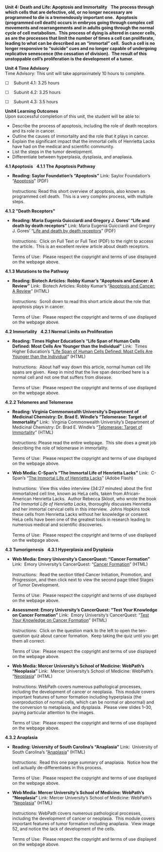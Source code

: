 **Unit 4: Death and Life: Apoptosis and Immortality** <span
id="4"></span> 
**The process through which cells that are defective, old, or no longer
necessary are programmed to die is a tremendously important one. 
Apoptosis (programmed cell death) occurs in embryos going through
complex cell movements and rearrangements and in adults going through
the normal cycle of cell metabolism.  This process of dying is altered
in cancer cells, as are the processes that limit the number of times a
cell can proliferate, leading to what can be described as an “immortal”
cell.  Such a cell is no longer responsive to “suicide” cues and no
longer capable of undergoing replicative senescence (the cessation of
division).  The result of this unstoppable cell’s proliferation is the
development of a tumor.**

**Unit 4 Time Advisory**  
Time Advisory: This unit will take approximately 10 hours to complete.  
  
 ☐    Subunit 4.1: 3.25 hours  
  
 ☐    Subunit 4.2: 3.25 hours  
  
 ☐    Subunit 4.3: 3.5 hours

**Unit4 Learning Outcomes**  
Upon successful completion of this unit, the student will be able to:
-   Describe the process of apoptosis, including the role of death
    receptors and its role in cancer.
-   Outline the causes of immortality and the role that it plays in
    cancer.
-   Explain the significant impact that the immortal cells of Henrietta
    Lacks have had on the medical and scientific community.
-   List the steps in the tumor development.
-   Differentiate between hyperplasia, dysplasia, and anaplasia.

**4.1 Apoptosis** <span id="4.1"></span> 
**4.1.1 The Apoptosis Pathway** <span id="4.1.1"></span> 
-   **Reading: Saylor Foundation’s “Apoptosis”**
    Link: Saylor Foundation’s
    “[Apoptosis](https://resources.saylor.org/wwwresources/archived/site/wp-content/uploads/2012/05/BIO404-OC-4.1.1-Apoptosis-FINAL.pdf)”
    (PDF)  
        
     Instructions: Read this short overview of apoptosis, also known as
    programmed cell death.  This is a very complex process, with
    multiple steps.

**4.1.2 "Death Receptors"** <span id="4.1.2"></span> 
-   **Reading: Maria Eugenia Guicciardi and Gregory J. Gores’ “Life and
    death by death receptors”**
    Link: Maria Eugenia Guicciardi and Gregory J. Gores’ “[Life and
    death by death
    receptors](http://www.saylor.org/courses/bio404/?ismissing=1&resourcetype=1)”
    (PDF)  
        
     Instructions:  Click on Full Text or Full Text (PDF) to the right
    to access the article.  This is an excellent review article about
    death receptors.  
        
     Terms of Use:  Please respect the copyright and terms of use
    displayed on the webpage above.

**4.1.3 Mutations to the Pathway** <span id="4.1.3"></span> 
-   **Reading: Biotech Articles: Robby Kumar’s “Apoptosis and Cancer: A
    Review”**
    Link:  Biotech Articles: Robby Kumar’s “[Apoptosis and Cancer: A
    Review](http://www.biotecharticles.com/Biotech-Research-Article/Apoptosis-and-Cancer-A-Review-321.html)”
    (HTML)  
        
     Instructions:  Scroll down to read this short article about the
    role that apoptosis plays in cancer.  
        
     Terms of Use:  Please respect the copyright and terms of use
    displayed on the webpage above.

**4.2 Immortality** <span id="4.2"></span> 
**4.2.1 Normal Limits on Proliferation** <span id="4.2.1"></span> 
-   **Reading: Times Higher Education’s “Life Span of Human Cells
    Defined: Most Cells Are Younger than the Individual”**
    Link:  Times Higher Education’s “[Life Span of Human Cells Defined:
    Most Cells Are Younger than the
    Individual](http://www.timeshighereducation.co.uk/story.asp?storyCode=198208&sectioncode=26)”
    (HTML)  
        
     Instructions:  About half way down this article, normal human cell
    life spans are given.  Keep in mind that the live span described
    here is a normal cell and not one that suffers from disease.  
        
     Terms of Use:  Please respect the copyright and terms of use
    displayed on the webpage above.

**4.2.2 Telomeres and Telomerase** <span id="4.2.2"></span> 
-   **Reading: Virginia Commonwealth University’s Department of
    Medicinal Chemistry: Dr. Brad E. Windle’s “Telomerase: Target of
    Immortality”**
    Link:  Virginia Commonwealth University’s Department of Medicinal
    Chemistry: Dr. Brad E. Windle’s “[Telomerase: Target of
    Immortality](http://www.people.vcu.edu/~bwindle/Telomerase/telomerase.html)”
    (HTML)  
        
     Instructions: Please read the entire webpage.  This site does a
    great job describing the role of telomerase in immortality.  
        
     Terms of Use:  Please respect the copyright and terms of use
    displayed on the webpage above.

-   **Web Media: C-Span’s “The Immortal Life of Henrietta Lacks”**
    Link:  C-Span’s “[The Immortal Life of Henrietta
    Lacks](http://www.c-spanvideo.org/program/292685-7)” (Adobe Flash)  
        
     Instructions:  View this video interview (34:27 minutes) about the
    first immortalized cell line, known as HeLa cells, taken from
    African-American Henrietta Lacks.  Author Rebecca Skloot, who wrote
    the book *The Immortal Life of Henrietta Lacks*, thoroughly
    discusses Henrietta and her immortal cervical cells in this
    interview.  Johns Hopkins took these cells from Henrietta Lacks
    without her knowledge or consent.  HeLa cells have been one of the
    greatest tools in research leading to numerous medical and
    scientific discoveries.      
        
     Terms of Use:  Please respect the copyright and terms of use
    displayed on the webpage above.

**4.3 Tumorigenesis** <span id="4.3"></span> 
**4.3.1 Hyperplasia and Dysplasia** <span id="4.3.1"></span> 
-   **Web Media: Emory University’s CancerQuest: “Cancer Formation”**
    Link:  Emory University’s CancerQuest: “[Cancer
    Formation](http://www.cancerquest.org/cancer-initiation-promotion-progression)”
    (HTML)  
        
     Instructions:  Read the section titled Cancer Initiation,
    Promotion, and Progression, and then click next to view the second
    page titled Stages of Tumor Development.  
        
     Terms of Use:  Please respect the copyright and terms of use
    displayed on the webpage above.

-   **Assessment: Emory University’s CancerQuest: “Test Your Knowledge
    on Cancer Formation”**
    Link:  Emory University’s CancerQuest: “[Test Your Knowledge on
    Cancer
    Formation](http://www.cancerquest.org/cancer-initiation-promotion-progression)”
    (HTML)  
        
     Instructions:  Click on the question mark to the left to open the
    ten-question quiz about cancer formation.  Keep taking the quiz
    until you get them all correct.  
        
     Terms of Use:  Please respect the copyright and terms of use
    displayed on the webpage above.

-   **Web Media: Mercer University’s School of Medicine: WebPath’s
    “Neoplasia”**
    Link:  Mercer University’s School of Medicine: WebPath’s
    “[Neoplasia](http://library.med.utah.edu/WebPath/NEOHTML/NEOPLIDX.html)”
    (HTML)  
        
     Instructions: WebPath covers numerous pathological processes,
    including the development of cancer or neoplasia.  This module
    covers important features of tumor formation including hyperplasia
    (the overproduction of normal cells, which can be normal or
    abnormal) and the conversion to metaplasia, and dysplasia.  Please
    view slides 1–30, paying particular attention to the images.   
        
     Terms of Use:  Please respect the copyright and terms of use
    displayed on the webpage above.

**4.3.2 Anaplasia** <span id="4.3.2"></span> 
-   **Reading: University of South Carolina’s “Anaplasia”**
    Link:  University of South Carolina’s
    “[Anaplasia](http://www.usc.edu/hsc/dental/INTX/05/desc_2.html)”
    (HTML)  
        
     Instructions:  Read this one page summary of anaplasia.  Notice how
    the cell actually de-differentiates in this process.  
        
     Terms of Use:  Please respect the copyright and terms of use
    displayed on the webpage above.

-   **Web Media: Mercer University’s School of Medicine: WebPath’s
    “Neoplasia”**
    Link: Mercer University’s School of Medicine: WebPath’s
    “[Neoplasia](http://library.med.utah.edu/WebPath/NEOHTML/NEOPLIDX.html)”
    (HTML)  
        
     Instructions: WebPath covers numerous pathological processes,
    including the development of cancer or neoplasia.  This module
    covers important features of tumor formation including anaplasia. 
    View image 52, and notice the lack of development of the cells.   
        
     Terms of Use:  Please respect the copyright and terms of use
    displayed on the webpage above.


